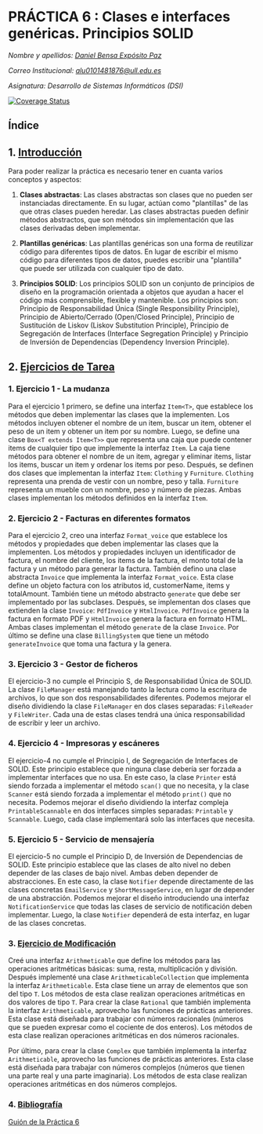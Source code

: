 # PRÁCTICA 6 : Clases e interfaces genéricas. Principios SOLID

*Nombre y apellidos: [Daniel Bensa Expósito Paz](https://github.com/Danixps?tab=repositories, "Enlace Github")*

*Correo Institucional: alu0101481876@ull.edu.es*

*Asignatura: Desarrollo de Sistemas Informáticos (DSI)*

[![Coverage Status](https://coveralls.io/repos/github/ULL-ESIT-INF-DSI-2324/ull-esit-inf-dsi-23-24-prct06-generics-solid-Danixps/badge.svg?branch=main)](https://coveralls.io/github/ULL-ESIT-INF-DSI-2324/ull-esit-inf-dsi-23-24-prct06-generics-solid-Danixps?branch=main)


## Índice

<div id='id1' />

## 1. [Introducción](#id1)
Para poder realizar la práctica es necesario tener en cuanta varios conceptos y aspectos:

1. **Clases abstractas**: Las clases abstractas son clases que no pueden ser instanciadas directamente. En su lugar, actúan como "plantillas" de las que otras clases pueden heredar. Las clases abstractas pueden definir métodos abstractos, que son métodos sin implementación que las clases derivadas deben implementar.

2. **Plantillas genéricas**: Las plantillas genéricas son una forma de reutilizar código para diferentes tipos de datos. En lugar de escribir el mismo código para diferentes tipos de datos, puedes escribir una "plantilla" que puede ser utilizada con cualquier tipo de dato.

3. **Principios SOLID**: Los principios SOLID son un conjunto de principios de diseño en la programación orientada a objetos que ayudan a hacer el código más comprensible, flexible y mantenible. Los principios son: Principio de Responsabilidad Única (Single Responsibility Principle), Principio de Abierto/Cerrado (Open/Closed Principle), Principio de Sustitución de Liskov (Liskov Substitution Principle), Principio de Segregación de Interfaces (Interface Segregation Principle) y Principio de Inversión de Dependencias (Dependency Inversion Principle).



<div id='id2' />

## 2. [Ejercicios de Tarea](#id2)

### 1. Ejercicio 1 - La mudanza 
Para el ejercicio 1 primero, se define una interfaz `Item<T>`, que establece los métodos que deben implementar las clases que la implementen. Los métodos incluyen obtener el nombre de un item, buscar un item, obtener el peso de un item y obtener un item por su nombre. Luego, se define una clase `Box<T extends Item<T>>` que representa una caja que puede contener items de cualquier tipo que implemente la interfaz `Item`. La caja tiene métodos para obtener el nombre de un item, agregar y eliminar items, listar los items, buscar un item y ordenar los items por peso. Después, se definen dos clases que implementan la interfaz `Item`: `Clothing` y `Furniture`. `Clothing` representa una prenda de vestir con un nombre, peso y talla. `Furniture` representa un mueble con un nombre, peso y número de piezas. Ambas clases implementan los métodos definidos en la interfaz `Item`.

### 2. Ejercicio 2 - Facturas en diferentes formatos
Para el ejercicio 2, creo una interfaz `Format_voice` que establece los métodos y propiedades que deben implementar las clases que la implementen. Los métodos y propiedades incluyen un identificador de factura, el nombre del cliente, los items de la factura, el monto total de la factura y un método para generar la factura. También defino una clase abstracta `Invoice` que implementa la interfaz `Format_voice`. Esta clase define un objeto factura con los atributos id, customerName, items y totalAmount. También tiene un método abstracto `generate` que debe ser implementado por las subclases. Después, se implementan dos clases que extienden la clase `Invoice`: `PdfInvoice` y `HtmlInvoice`. `PdfInvoice` genera la factura en formato PDF y `HtmlInvoice` genera la factura en formato HTML. Ambas clases implementan el método `generate` de la clase `Invoice`. Por último se define una clase `BillingSystem` que tiene un método `generateInvoice` que toma una factura y la genera.

### 3. Ejercicio 3 - Gestor de ficheros

El ejercicio-3 no cumple el Principio S,  de Responsabilidad Única de SOLID. La clase `FileManager` está manejando tanto la lectura como la escritura de archivos, lo que son dos responsabilidades diferentes. Podemos mejorar el diseño dividiendo la clase `FileManager` en dos clases separadas: `FileReader` y `FileWriter`. Cada una de estas clases tendrá una única responsabilidad de escribir y leer un archivo.

### 4. Ejercicio 4 - Impresoras y escáneres

El ejercicio-4 no cumple el Principio I, de Segregación de Interfaces de SOLID. Este principio establece que ninguna clase debería ser forzada a implementar interfaces que no usa. En este caso, la clase `Printer` está siendo forzada a implementar el método `scan()` que no necesita, y la clase `Scanner` está siendo forzada a implementar el método `print()` que no necesita. Podemos mejorar el diseño dividiendo la interfaz compleja `PrintableScannable` en dos interfaces simples separadas: `Printable` y `Scannable`. Luego, cada clase implementará solo las interfaces que necesita.

### 5. Ejercicio 5 - Servicio de mensajería

El ejercicio-5 no cumple el Principio D, de Inversión de Dependencias de SOLID. Este principio establece que las clases de alto nivel no deben depender de las clases de bajo nivel. Ambas deben depender de abstracciones. En este caso, la clase `Notifier` depende directamente de las clases concretas `EmailService` y `ShortMessageService`, en lugar de depender de una abstracción. Podemos mejorar el diseño introduciendo una interfaz `NotificationService` que todas las clases de servicio de notificación deben implementar. Luego, la clase `Notifier` dependerá de esta interfaz, en lugar de las clases concretas.


<div id='id3' />

### 3. [Ejercicio de Modificación](#id2)

Creé una interfaz `Arithmeticable` que define los métodos para las operaciones aritméticas básicas: suma, resta, multiplicación y división.
Después implementé una clase `ArithmeticableCollection` que implementa la interfaz `Arithmeticable`. Esta clase tiene un array de elementos que son del tipo `T`. Los métodos de esta clase realizan operaciones aritméticas en dos valores de tipo `T`. Para crear la clase `Rational` que también implementa la interfaz `Arithmeticable`, aprovecho las funciones de prácticas anteriores. Esta clase está diseñada para trabajar con números racionales (números que se pueden expresar como el cociente de dos enteros). Los métodos de esta clase realizan operaciones aritméticas en dos números racionales.

Por último, para crear la clase `Complex` que también implementa la interfaz `Arithmeticable`, aprovecho las funciones de prácticas anteriores. Esta clase está diseñada para trabajar con números complejos (números que tienen una parte real y una parte imaginaria). Los métodos de esta clase realizan operaciones aritméticas en dos números complejos.


<div id='id4' />

### 4. [Bibliografía](#id4)

[Guión de la Práctica 6](https://ull-esit-inf-dsi-2324.github.io/prct06-generics-solid/)